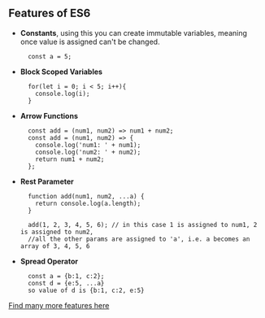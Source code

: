 ## Features of ES6

* **Constants**, using this you can create immutable variables, meaning once value is assigned can't be changed.
  ```
    const a = 5;
  ```
* **Block Scoped Variables**
  ```
    for(let i = 0; i < 5; i++){
      console.log(i);
    }
  ```
* **Arrow Functions**
  ```
    const add = (num1, num2) => num1 + num2;
    const add = (num1, num2) => {
      console.log('num1: ' + num1);
      console.log('num2: ' + num2);
      return num1 + num2;
    };
  ```
  
* **Rest Parameter**
    ```
      function add(num1, num2, ...a) {
        return console.log(a.length);
      }
      
      add(1, 2, 3, 4, 5, 6); // in this case 1 is assigned to num1, 2 is assigned to num2, 
      //all the other params are assigned to 'a', i.e. a becomes an array of 3, 4, 5, 6
    ```
 * **Spread Operator**
    ```
      const a = {b:1, c:2};
      const d = {e:5, ...a}
      so value of d is {b:1, c:2, e:5}
    ```
[Find many more features here](http://es6-features.org/#GeneratorFunctionIteratorProtocol)
